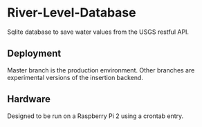# River-Level-Database
Sqlite database to save water values from the USGS restful API.

## Deployment
Master branch is the production environment. Other branches are experimental versions of the insertion backend.

## Hardware
Designed to be run on a Raspberry Pi 2 using a crontab entry.
